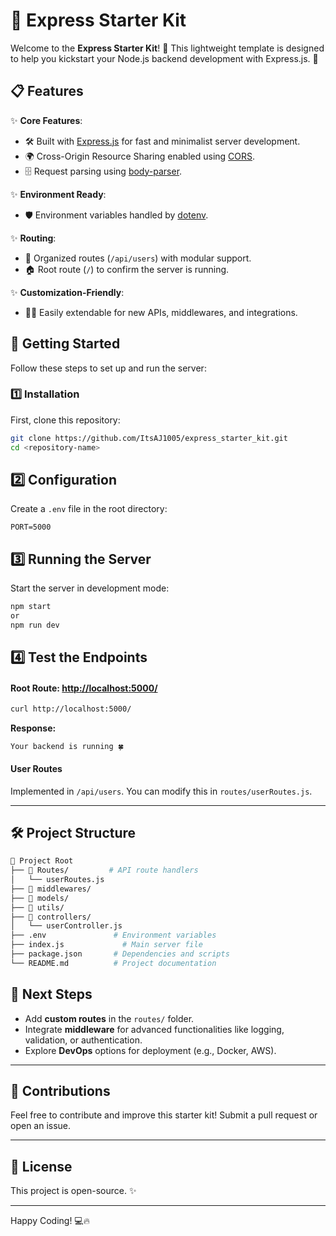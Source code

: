 # 🌟 Express Starter Kit  

Welcome to the **Express Starter Kit**! 🚀 This lightweight template is designed to help you kickstart your Node.js backend development with Express.js. 🎉  

## 📋 Features  

✨ **Core Features**:  
- 🛠️ Built with [Express.js](https://expressjs.com/) for fast and minimalist server development.  
- 🌍 Cross-Origin Resource Sharing enabled using [CORS](https://www.npmjs.com/package/cors).  
- 🗄️ Request parsing using [body-parser](https://www.npmjs.com/package/body-parser).  

✨ **Environment Ready**:  
- 🛡️ Environment variables handled by [dotenv](https://www.npmjs.com/package/dotenv).  

✨ **Routing**:  
- 📂 Organized routes (`/api/users`) with modular support.  
- 🏠 Root route (`/`) to confirm the server is running.  

✨ **Customization-Friendly**:  
- 🧑‍💻 Easily extendable for new APIs, middlewares, and integrations.  

## 🚀 Getting Started  

Follow these steps to set up and run the server:  

### 1️⃣ Installation  

First, clone this repository:  
```bash  
git clone https://github.com/ItsAJ1005/express_starter_kit.git 
cd <repository-name>  
```
## 2️⃣ Configuration  
Create a `.env` file in the root directory:

```env  
PORT=5000
```

## 3️⃣ Running the Server
Start the server in development mode:

```bash
npm start
or
npm run dev
```

## 4️⃣ Test the Endpoints

#### Root Route: [http://localhost:5000/](http://localhost:5000/)
```bash
curl http://localhost:5000/
```

**Response:**
```arduino
Your backend is running 🍀
```

#### User Routes
Implemented in `/api/users`. You can modify this in `routes/userRoutes.js`.

---

## 🛠️ Project Structure
```bash
📂 Project Root  
├── 📂 Routes/         # API route handlers  
│   └── userRoutes.js  
├── 📂 middlewares/       
├── 📂 models/       
├── 📂 utils/       
├── 📂 controllers/         
│   └── userController.js  
├── .env               # Environment variables  
├── index.js             # Main server file  
├── package.json       # Dependencies and scripts  
└── README.md          # Project documentation  
```

## 🌟 Next Steps
- Add **custom routes** in the `routes/` folder.
- Integrate **middleware** for advanced functionalities like logging, validation, or authentication.
- Explore **DevOps** options for deployment (e.g., Docker, AWS).

---

## 🙌 Contributions
Feel free to contribute and improve this starter kit! Submit a pull request or open an issue.

---

## 📝 License
This project is open-source. ✨

---

Happy Coding! 💻🔥
